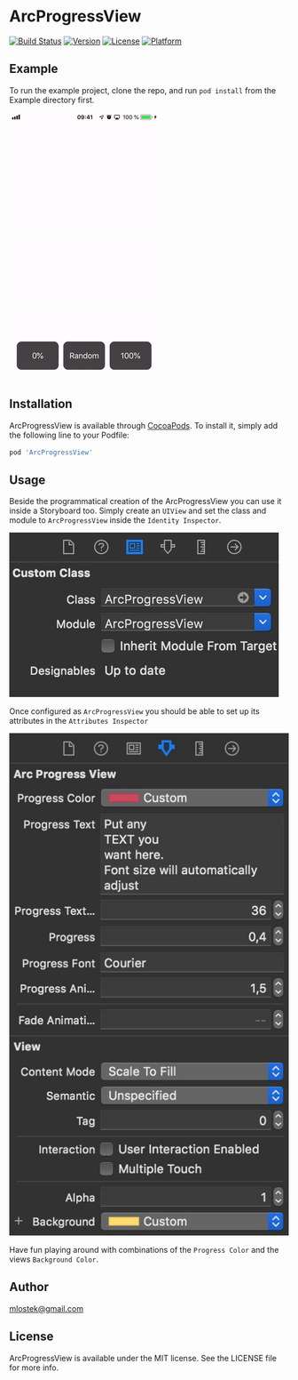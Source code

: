# ArcProgressView

[![Build Status](https://app.bitrise.io/app/97b90fdf4c067f66/status.svg?token=kRHcDh1baXpnSqcbvZO9dw&branch=master)](https://app.bitrise.io/app/97b90fdf4c067f66)
[![Version](https://img.shields.io/cocoapods/v/ArcProgressView.svg?style=flat)](https://cocoapods.org/pods/ArcProgressView)
[![License](https://img.shields.io/cocoapods/l/ArcProgressView.svg?style=flat)](https://cocoapods.org/pods/ArcProgressView)
[![Platform](https://img.shields.io/cocoapods/p/ArcProgressView.svg?style=flat)](https://cocoapods.org/pods/ArcProgressView)

## Example

To run the example project, clone the repo, and run `pod install` from the Example directory first.

![arc progressview demo](https://github.com/nomad5modules/ArcProgressViewIOS/raw/master/Image/demo.gif)

## Installation

ArcProgressView is available through [CocoaPods](https://cocoapods.org). To install
it, simply add the following line to your Podfile:

```ruby
pod 'ArcProgressView'
```

## Usage

Beside the programmatical creation of the ArcProgressView you can use it inside a Storyboard too. Simply create an `UIView` and set the class and module to `ArcProgressView` inside the `Identity Inspector`.

![identity inspector](https://github.com/nomad5modules/ArcProgressViewIOS/raw/master/Image/class.jpg)

Once configured as `ArcProgressView` you should be able to set up its attributes in the `Attributes Inspector`

![attributes inspector](https://github.com/nomad5modules/ArcProgressViewIOS/raw/master/Image/attributes.jpg)

Have fun playing around with combinations of the `Progress Color` and the views `Background Color`.

## Author

mlostek@gmail.com

## License

ArcProgressView is available under the MIT license. See the LICENSE file for more info.
